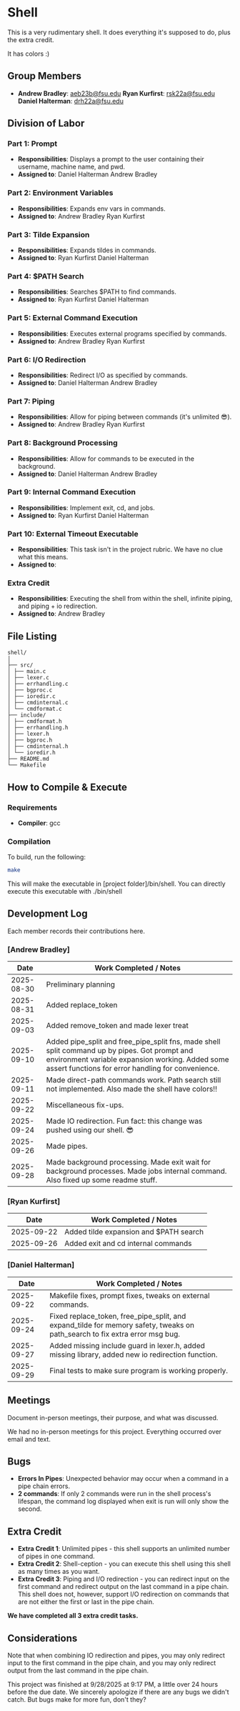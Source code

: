 # Shell

This is a very rudimentary shell. It does everything it's supposed to do, plus
the extra credit.

It has colors :)

## Group Members
- **Andrew Bradley**: aeb23b@fsu.edu
  **Ryan Kurfirst**:  rsk22a@fsu.edu
  **Daniel Halterman**: drh22a@fsu.edu

## Division of Labor

### Part 1: Prompt
- **Responsibilities**: Displays a prompt to the user containing their username, machine name, and pwd.
- **Assigned to**: 
    Daniel Halterman
    Andrew Bradley
### Part 2: Environment Variables
- **Responsibilities**: Expands env vars in commands.
- **Assigned to**: 
    Andrew Bradley
    Ryan Kurfirst
### Part 3: Tilde Expansion
- **Responsibilities**: Expands tildes in commands.
- **Assigned to**: 
    Ryan Kurfirst
    Daniel Halterman
### Part 4: $PATH Search
- **Responsibilities**: Searches $PATH to find commands.
- **Assigned to**: 
    Ryan Kurfirst
    Daniel Halterman
### Part 5: External Command Execution
- **Responsibilities**: Executes external programs specified by commands.
- **Assigned to**: 
    Andrew Bradley
    Ryan Kurfirst
### Part 6: I/O Redirection
- **Responsibilities**: Redirect I/O as specified by commands.
- **Assigned to**: 
    Daniel Halterman
    Andrew Bradley
### Part 7: Piping
- **Responsibilities**: Allow for piping between commands (it's unlimited 😎).
- **Assigned to**: 
    Andrew Bradley
    Ryan Kurfirst
### Part 8: Background Processing
- **Responsibilities**: Allow for commands to be executed in the background.
- **Assigned to**: 
    Daniel Halterman 
    Andrew Bradley
### Part 9: Internal Command Execution
- **Responsibilities**: Implement exit, cd, and jobs.
- **Assigned to**: 
    Ryan Kurfirst
    Daniel Halterman
### Part 10: External Timeout Executable
- **Responsibilities**: This task isn't in the project rubric. We have no clue what this means.
- **Assigned to**: 

### Extra Credit
- **Responsibilities**: Executing the shell from within the shell, infinite piping, and piping + io redirection.
- **Assigned to**: 
Andrew Bradley

## File Listing
```
shell/
│
├── src/
│ ├── main.c
│ ├── lexer.c
│ ├── errhandling.c
│ ├── bgproc.c
│ ├── ioredir.c
│ ├── cmdinternal.c
│ └── cmdformat.c
├── include/
│ ├── cmdformat.h
│ ├── errhandling.h
│ ├── lexer.h
│ ├── bgproc.h
│ ├── cmdinternal.h
│ └── ioredir.h
├── README.md
└── Makefile
```
## How to Compile & Execute

### Requirements
- **Compiler**: gcc

### Compilation
To build, run the following:
```bash
make
```
This will make the executable in [project folder]/bin/shell. You can directly
execute this executable with ./bin/shell

## Development Log
Each member records their contributions here.

### [Andrew Bradley]

| Date       | Work Completed / Notes                                          |
|------------|-----------------------------------------------------------------|
| 2025-08-30 | Preliminary planning                                            |
| 2025-08-31 | Added replace_token                                             |
| 2025-09-03 | Added remove_token and made lexer treat |, <, >, and & as separate tokens regardless of spacing.|
| 2025-09-10 | Added pipe_split and free_pipe_split fns, made shell split command up by pipes. Got prompt and environment variable expansion working. Added some assert functions for error handling for convenience.|
| 2025-09-11 | Made direct-path commands work. Path search still not implemented. Also made the shell have colors!!|
| 2025-09-22 | Miscellaneous fix-ups. |
| 2025-09-24 | Made IO redirection. Fun fact: this change was pushed using our shell. 😎 |
| 2025-09-26 | Made pipes. |
| 2025-09-28 | Made background processing. Made exit wait for background processes. Made jobs internal command. Also fixed up some readme stuff. |

### [Ryan Kurfirst]

| Date       | Work Completed / Notes |
|------------|------------------------|
| 2025-09-22 | Added tilde expansion and $PATH search  |
| 2025-09-26 | Added exit and cd internal commands |


### [Daniel Halterman]

| Date       | Work Completed / Notes |
|------------|------------------------|
| 2025-09-22 | Makefile fixes, prompt fixes, tweaks on external commands. |
| 2025-09-24 | Fixed replace_token, free_pipe_split, and expand_tilde for memory safety, tweaks on path_search to fix extra error msg bug. |
| 2025-09-27 | Added missing include guard in lexer.h, added missing library, added new io redirection function. |
| 2025-09-29 | Final tests to make sure program is working properly. |



## Meetings
Document in-person meetings, their purpose, and what was discussed.

We had no in-person meetings for this project. Everything occurred over email
and text.


## Bugs
- **Errors In Pipes**: Unexpected behavior may occur when a command in a pipe chain errors.
- **2 commands**: If only 2 commands were run in the shell process's lifespan, the command log displayed when exit is run will only show the second.

## Extra Credit
- **Extra Credit 1**: Unlimited pipes - this shell supports an unlimited number of pipes in one command.
- **Extra Credit 2**: Shell-ception - you can execute this shell using this shell as many times as you want.
- **Extra Credit 3**: Piping and I/O redirection - you can redirect input on the first command and redirect output on the last command in a pipe chain. This shell does not, however, support I/O redirection on commands that are not either the first or last in the pipe chain.

**We have completed all 3 extra credit tasks.**

## Considerations
Note that when combining IO redirection and pipes, you may only redirect input
to the first command in the pipe chain, and you may only redirect output from
the last command in the pipe chain.

This project was finished at 9/28/2025 at 9:17 PM, a little over 24 hours before
the due date. We sincerely apologize if there are any bugs we didn't catch. But
bugs make for more fun, don't they?
